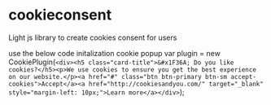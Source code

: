 # cookieconsent
Light js library to create cookies consent for users

use the below code initalization cookie popup
<scrpt>
var plugin = new CookiePlugin(`<div><h5 class="card-title">&#x1F36A; Do you like cookies?</h5><p>We use cookies to ensure you get the best experience on our website.</p><a href="#" class="btn btn-primary btn-sm accept-cookies">Accept</a><a href="http://cookiesandyou.com/" target="_blank" style="margin-left: 10px;">Learn more</a></div>`);
<scrpt>

